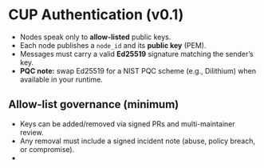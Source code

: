 # CUP Authentication (v0.1)

- Nodes speak only to **allow-listed** public keys.
- Each node publishes a `node_id` and its **public key** (PEM).
- Messages must carry a valid **Ed25519** signature matching the sender’s key.
- **PQC note:** swap Ed25519 for a NIST PQC scheme (e.g., Dilithium) when available in your runtime.

## Allow-list governance (minimum)
- Keys can be added/removed via signed PRs and multi-maintainer review.
- Any removal must include a signed incident note (abuse, policy breach, or compromise).
- 
